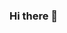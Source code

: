 ### Hi there 👋





<!--

- 🌱 I’m currently learning the fundamentals of python
- 🔭 I’m currently working on Scrimba's 'Learn Python for Free' course and Tech with Tim's youtube video, '5 mini python projects'.
- 👯 I’m looking to meet other programmers and expand my network

<img src='https://www.codewars.com/users/KristenSoroka/badges/micro'/>

**KristenSoroka/KristenSoroka** is a ✨ _special_ ✨ repository because its `README.md` (this file) appears on your GitHub profile.

Here are some ideas to get you started:


- 🤔 I’m looking for help with ...
- 💬 Ask me about ...
- 📫 How to reach me: ...
- 😄 Pronouns: ...
- ⚡ Fun fact: ...
-->
